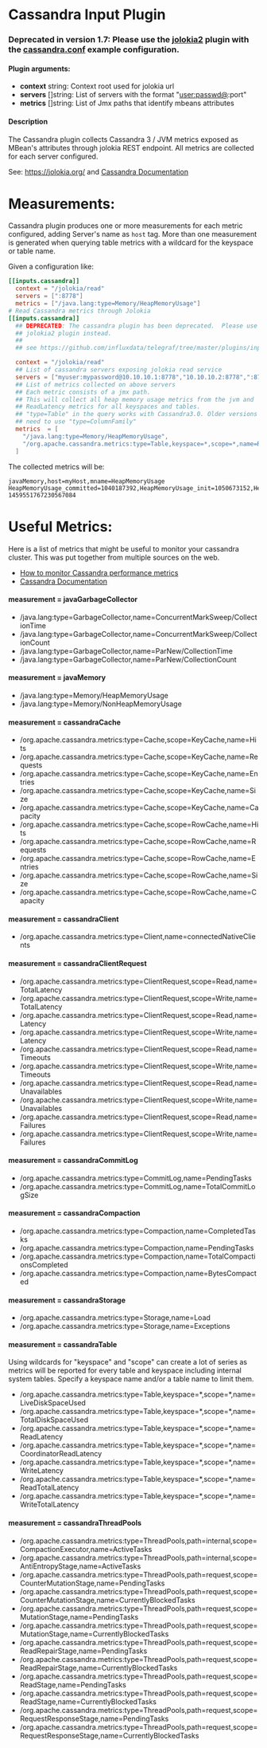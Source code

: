 # Cassandra Input Plugin

### **Deprecated in version 1.7**: Please use the [jolokia2](https://github.com/influxdata/telegraf/tree/master/plugins/inputs/jolokia2) plugin with the [cassandra.conf](/plugins/inputs/jolokia2/examples/cassandra.conf) example configuration.

#### Plugin arguments:
- **context** string: Context root used for jolokia url
- **servers** []string: List of servers with the format "<user:passwd@><host>:port"
- **metrics** []string: List of Jmx paths that identify mbeans attributes

#### Description

The Cassandra plugin collects Cassandra 3 / JVM metrics exposed as MBean's attributes through jolokia REST endpoint. All metrics are collected for each server configured.

See: https://jolokia.org/ and [Cassandra Documentation](http://docs.datastax.com/en/cassandra/3.x/cassandra/operations/monitoringCassandraTOC.html)

# Measurements:
Cassandra plugin produces one or more measurements for each metric configured, adding Server's name  as `host` tag. More than one measurement is generated when querying table metrics with a wildcard for the keyspace or table name.

Given a configuration like:

```toml
[[inputs.cassandra]]
  context = "/jolokia/read"
  servers = [":8778"]
  metrics = ["/java.lang:type=Memory/HeapMemoryUsage"]
# Read Cassandra metrics through Jolokia
[[inputs.cassandra]]
  ## DEPRECATED: The cassandra plugin has been deprecated.  Please use the
  ## jolokia2 plugin instead.
  ##
  ## see https://github.com/influxdata/telegraf/tree/master/plugins/inputs/jolokia2

  context = "/jolokia/read"
  ## List of cassandra servers exposing jolokia read service
  servers = ["myuser:mypassword@10.10.10.1:8778","10.10.10.2:8778",":8778"]
  ## List of metrics collected on above servers
  ## Each metric consists of a jmx path.
  ## This will collect all heap memory usage metrics from the jvm and
  ## ReadLatency metrics for all keyspaces and tables.
  ## "type=Table" in the query works with Cassandra3.0. Older versions might
  ## need to use "type=ColumnFamily"
  metrics  = [
    "/java.lang:type=Memory/HeapMemoryUsage",
    "/org.apache.cassandra.metrics:type=Table,keyspace=*,scope=*,name=ReadLatency"
  ]
```

The collected metrics will be:

```
javaMemory,host=myHost,mname=HeapMemoryUsage HeapMemoryUsage_committed=1040187392,HeapMemoryUsage_init=1050673152,HeapMemoryUsage_max=1040187392,HeapMemoryUsage_used=368155000 1459551767230567084
```

# Useful Metrics:

Here is a list of metrics that might be useful to monitor your cassandra cluster. This was put together from multiple sources on the web.

- [How to monitor Cassandra performance metrics](https://www.datadoghq.com/blog/how-to-monitor-cassandra-performance-metrics)
- [Cassandra Documentation](http://docs.datastax.com/en/cassandra/3.x/cassandra/operations/monitoringCassandraTOC.html)

#### measurement = javaGarbageCollector

- /java.lang:type=GarbageCollector,name=ConcurrentMarkSweep/CollectionTime
- /java.lang:type=GarbageCollector,name=ConcurrentMarkSweep/CollectionCount
- /java.lang:type=GarbageCollector,name=ParNew/CollectionTime
- /java.lang:type=GarbageCollector,name=ParNew/CollectionCount

#### measurement = javaMemory

- /java.lang:type=Memory/HeapMemoryUsage
- /java.lang:type=Memory/NonHeapMemoryUsage

#### measurement = cassandraCache

- /org.apache.cassandra.metrics:type=Cache,scope=KeyCache,name=Hits
- /org.apache.cassandra.metrics:type=Cache,scope=KeyCache,name=Requests
- /org.apache.cassandra.metrics:type=Cache,scope=KeyCache,name=Entries
- /org.apache.cassandra.metrics:type=Cache,scope=KeyCache,name=Size
- /org.apache.cassandra.metrics:type=Cache,scope=KeyCache,name=Capacity
- /org.apache.cassandra.metrics:type=Cache,scope=RowCache,name=Hits
- /org.apache.cassandra.metrics:type=Cache,scope=RowCache,name=Requests
- /org.apache.cassandra.metrics:type=Cache,scope=RowCache,name=Entries
- /org.apache.cassandra.metrics:type=Cache,scope=RowCache,name=Size
- /org.apache.cassandra.metrics:type=Cache,scope=RowCache,name=Capacity

#### measurement = cassandraClient

- /org.apache.cassandra.metrics:type=Client,name=connectedNativeClients

#### measurement = cassandraClientRequest

- /org.apache.cassandra.metrics:type=ClientRequest,scope=Read,name=TotalLatency
- /org.apache.cassandra.metrics:type=ClientRequest,scope=Write,name=TotalLatency
- /org.apache.cassandra.metrics:type=ClientRequest,scope=Read,name=Latency
- /org.apache.cassandra.metrics:type=ClientRequest,scope=Write,name=Latency
- /org.apache.cassandra.metrics:type=ClientRequest,scope=Read,name=Timeouts
- /org.apache.cassandra.metrics:type=ClientRequest,scope=Write,name=Timeouts
- /org.apache.cassandra.metrics:type=ClientRequest,scope=Read,name=Unavailables
- /org.apache.cassandra.metrics:type=ClientRequest,scope=Write,name=Unavailables
- /org.apache.cassandra.metrics:type=ClientRequest,scope=Read,name=Failures
- /org.apache.cassandra.metrics:type=ClientRequest,scope=Write,name=Failures

#### measurement = cassandraCommitLog

- /org.apache.cassandra.metrics:type=CommitLog,name=PendingTasks
- /org.apache.cassandra.metrics:type=CommitLog,name=TotalCommitLogSize

#### measurement = cassandraCompaction

- /org.apache.cassandra.metrics:type=Compaction,name=CompletedTasks
- /org.apache.cassandra.metrics:type=Compaction,name=PendingTasks
- /org.apache.cassandra.metrics:type=Compaction,name=TotalCompactionsCompleted
- /org.apache.cassandra.metrics:type=Compaction,name=BytesCompacted

#### measurement = cassandraStorage

- /org.apache.cassandra.metrics:type=Storage,name=Load
- /org.apache.cassandra.metrics:type=Storage,name=Exceptions

#### measurement = cassandraTable
Using wildcards for "keyspace" and "scope" can create a lot of series as metrics will be reported for every table and keyspace including internal system tables. Specify a keyspace name and/or a table name to limit them.

- /org.apache.cassandra.metrics:type=Table,keyspace=\*,scope=\*,name=LiveDiskSpaceUsed
- /org.apache.cassandra.metrics:type=Table,keyspace=\*,scope=\*,name=TotalDiskSpaceUsed
- /org.apache.cassandra.metrics:type=Table,keyspace=\*,scope=\*,name=ReadLatency
- /org.apache.cassandra.metrics:type=Table,keyspace=\*,scope=\*,name=CoordinatorReadLatency
- /org.apache.cassandra.metrics:type=Table,keyspace=\*,scope=\*,name=WriteLatency
- /org.apache.cassandra.metrics:type=Table,keyspace=\*,scope=\*,name=ReadTotalLatency
- /org.apache.cassandra.metrics:type=Table,keyspace=\*,scope=\*,name=WriteTotalLatency


#### measurement = cassandraThreadPools

- /org.apache.cassandra.metrics:type=ThreadPools,path=internal,scope=CompactionExecutor,name=ActiveTasks
- /org.apache.cassandra.metrics:type=ThreadPools,path=internal,scope=AntiEntropyStage,name=ActiveTasks
-  /org.apache.cassandra.metrics:type=ThreadPools,path=request,scope=CounterMutationStage,name=PendingTasks
- /org.apache.cassandra.metrics:type=ThreadPools,path=request,scope=CounterMutationStage,name=CurrentlyBlockedTasks        
- /org.apache.cassandra.metrics:type=ThreadPools,path=request,scope=MutationStage,name=PendingTasks
- /org.apache.cassandra.metrics:type=ThreadPools,path=request,scope=MutationStage,name=CurrentlyBlockedTasks
- /org.apache.cassandra.metrics:type=ThreadPools,path=request,scope=ReadRepairStage,name=PendingTasks
- /org.apache.cassandra.metrics:type=ThreadPools,path=request,scope=ReadRepairStage,name=CurrentlyBlockedTasks
- /org.apache.cassandra.metrics:type=ThreadPools,path=request,scope=ReadStage,name=PendingTasks
- /org.apache.cassandra.metrics:type=ThreadPools,path=request,scope=ReadStage,name=CurrentlyBlockedTasks
-  /org.apache.cassandra.metrics:type=ThreadPools,path=request,scope=RequestResponseStage,name=PendingTasks        
- /org.apache.cassandra.metrics:type=ThreadPools,path=request,scope=RequestResponseStage,name=CurrentlyBlockedTasks


